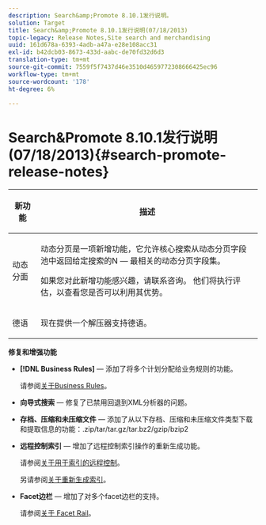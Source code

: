 ```yaml
---
description: Search&amp;Promote 8.10.1发行说明。
solution: Target
title: Search&amp;Promote 8.10.1发行说明(07/18/2013)
topic-legacy: Release Notes,Site search and merchandising
uuid: 161d678a-6393-4adb-a47a-e28e108acc31
exl-id: b42dcb03-8673-433d-aabc-de70fd32d6d3
translation-type: tm+mt
source-git-commit: 7559f5f7437d46e3510d4659772308666425ec96
workflow-type: tm+mt
source-wordcount: '178'
ht-degree: 6%

---
```


# Search&amp;Promote 8.10.1发行说明(07/18/2013){#search-promote-release-notes}

<table> 
 <thead> 
  <tr> 
   <th colname="col1" class="entry"> <p>新功能 </p> </th> 
   <th colname="col2" class="entry"> <p>描述 </p> </th> 
  </tr> 
 </thead>
 <tbody> 
  <tr> 
   <td colname="col1"> <p>动态分面 </p> </td> 
   <td colname="col2"> <p> 动态分页是一项新增功能，它允许核心搜索从动态分页字段池中返回给定搜索的N — 最相关的动态分页字段集。 </p> <p> 如果您对此新增功能感兴趣，请联系咨询。 他们将执行评估，以查看您是否可以利用其优势。 </p> </td> 
  </tr> 
  <tr> 
   <td colname="col1"> <p>德语 </p> </td> 
   <td colname="col2"> <p> 现在提供一个解压器支持德语。 </p> </td> 
  </tr> 
 </tbody> 
</table>

**修复和增强功能**

* **[!DNL Business Rules]**  — 添加了将多个计划分配给业务规则的功能。

   请参阅[关于Business Rules](../c-about-rules-menu/c-about-business-rules.md#concept_2A93D76216754D3D8412CDEA00BD26BD)。

* **向导式搜索**  — 修复了已禁用回退到XML分析器的问题。
* **存档、压缩和未压缩文件**  — 添加了从以下存档、压缩和未压缩文件类型下载和提取信息的功能：.zip/tar/tar.gz/tar.bz2/gzip/bzip2
* **远程控制索引**  — 增加了远程控制索引操作的重新生成功能。

   请参阅[关于用于索引的远程控制](../c-about-index-menu/c-about-remote-control-for-indexing.md#concept_C79B322190E84106A434E5C6D4A4118F)。

   另请参阅[关于重新生成索引](../c-about-index-menu/c-about-regenerate-index.md#concept_6CBE6B8D18EF47D293091CBA542245FA)。

* **Facet边栏**  — 增加了对多个facet边栏的支持。

   请参阅[关于 Facet Rail](../c-about-design-menu/c-about-facet-rails.md#concept_1FDC8BCDFFC84A0889DA670F63D5F6DB)。
